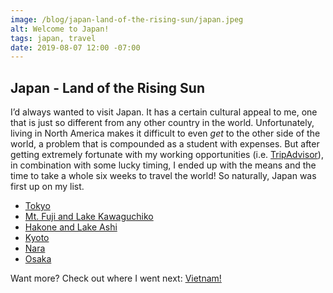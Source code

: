 ```yaml
---
image: /blog/japan-land-of-the-rising-sun/japan.jpeg
alt: Welcome to Japan!
tags: japan, travel
date: 2019-08-07 12:00 -07:00
---
```


## Japan - Land of the Rising Sun

I’d always wanted to visit Japan. It has a certain cultural appeal to me, one that is just so different from any other country in the world. Unfortunately, living in North America makes it difficult to even _get_ to the other side of the world, a problem that is compounded as a student with expenses. But after getting extremely fortunate with my working opportunities (i.e. [TripAdvisor](/post/a-new-chapter)), in combination with some lucky timing, I ended up with the means and the time to take a whole six weeks to travel the world! So naturally, Japan was first up on my list.

* [Tokyo](/post/tokyo-japan)
* [Mt. Fuji and Lake Kawaguchiko](/post/mt-fuji-and-lake-kawaguchiko-japan)
* [Hakone and Lake Ashi](/post/hakone-and-lake-ashi-japan)
* [Kyoto](/post/kyoto-japan)
* [Nara](/post/nara-japan)
* [Osaka](/post/osaka-japan)

Want more? Check out where I went next: [Vietnam!](/post/vietnam-timeless-charm)
